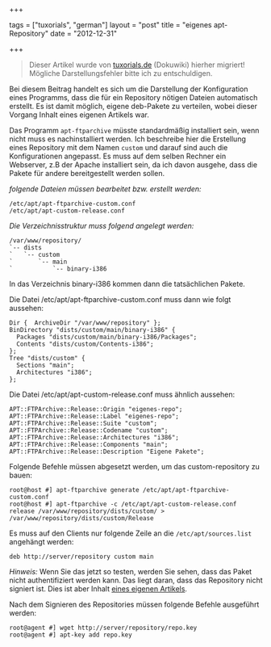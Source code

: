 +++

tags = ["tuxorials", "german"]
layout = "post"
title = "eigenes apt-Repository"
date = "2012-12-31"

+++

>
> Dieser Artikel wurde von [tuxorials.de](http://tuxorials.de) (Dokuwiki) hierher migriert!
> Mögliche Darstellungsfehler bitte ich zu entschuldigen.
>


Bei diesem Beitrag handelt es sich um die Darstellung der Konfiguration
eines Programms, dass die für ein Repository nötigen Dateien automatisch
erstellt. Es ist damit möglich, eigene deb-Pakete zu verteilen, wobei
dieser Vorgang Inhalt eines eigenen Artikels war.

Das Programm `apt-ftparchive` müsste standardmäßig installiert sein,
wenn nicht muss es nachinstalliert werden. Ich beschreibe hier die
Erstellung eines Repository mit dem Namen `custom` und darauf sind auch
die Konfigurationen angepasst. Es muss auf dem selben Rechner ein
Webserver, z.B der Apache installiert sein, da ich davon ausgehe, dass
die Pakete für andere bereitgestellt werden sollen.

*folgende Dateien müssen bearbeitet bzw. erstellt werden:*

```
/etc/apt/apt-ftparchive-custom.conf 
/etc/apt/apt-custom-release.conf
```

*Die Verzeichnisstruktur muss folgend angelegt werden:*

```
/var/www/repository/ 
`-- dists  
`   `-- custom  
`       `-- main 
`           `-- binary-i386
```

In das Verzeichnis binary-i386 kommen dann die tatsächlichen Pakete.

Die Datei /etc/apt/apt-ftparchive-custom.conf muss dann wie folgt
aussehen:

```
Dir {  ArchiveDir "/var/www/repository" };  
BinDirectory "dists/custom/main/binary-i386" {  
  Packages "dists/custom/main/binary-i386/Packages";  
  Contents "dists/custom/Contents-i386"; 
};  
Tree "dists/custom" {  
  Sections "main";  
  Architectures "i386"; 
};
```

Die Datei /etc/apt/apt-custom-release.conf muss ähnlich aussehen:

```
APT::FTPArchive::Release::Origin "eigenes-repo"; 
APT::FTPArchive::Release::Label "eigenes-repo"; 
APT::FTPArchive::Release::Suite "custom"; 
APT::FTPArchive::Release::Codename "custom"; 
APT::FTPArchive::Release::Architectures "i386"; 
APT::FTPArchive::Release::Components "main"; 
APT::FTPArchive::Release::Description "Eigene Pakete";
```

Folgende Befehle müssen abgesetzt werden, um das custom-repository zu
bauen:

```
root@host #] apt-ftparchive generate /etc/apt/apt-ftparchive-custom.conf 
root@host #] apt-ftparchive -c /etc/apt/apt-custom-release.conf release /var/www/repository/dists/custom/ > /var/www/repository/dists/custom/Release
```

Es muss auf den Clients nur folgende Zeile an die
`/etc/apt/sources.list` angehängt werden:

```
deb http://server/repository custom main
```

*Hinweis:* Wenn Sie das jetzt so testen, werden Sie sehen, dass das
Paket nicht authentifiziert werden kann. Das liegt daran, dass das
Repository nicht signiert ist. Dies ist aber Inhalt [eines eigenen Artikels](/doku.php/wiki:old:apt-repository-mit-gpg-signieren "wiki:old:apt-repository-mit-gpg-signieren").

Nach dem Signieren des Repositories müssen folgende Befehle ausgeführt
werden:

```
root@agent #] wget http://server/repository/repo.key 
root@agent #] apt-key add repo.key
```
